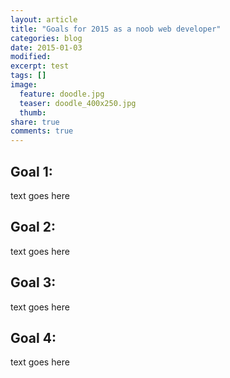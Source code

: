 ```yaml
---
layout: article
title: "Goals for 2015 as a noob web developer"
categories: blog
date: 2015-01-03
modified:
excerpt: test
tags: []
image:
  feature: doodle.jpg
  teaser: doodle_400x250.jpg
  thumb:
share: true
comments: true
---
```


## Goal 1:

text goes here

## Goal 2:

text goes here

## Goal 3:

text goes here

## Goal 4:

text goes here